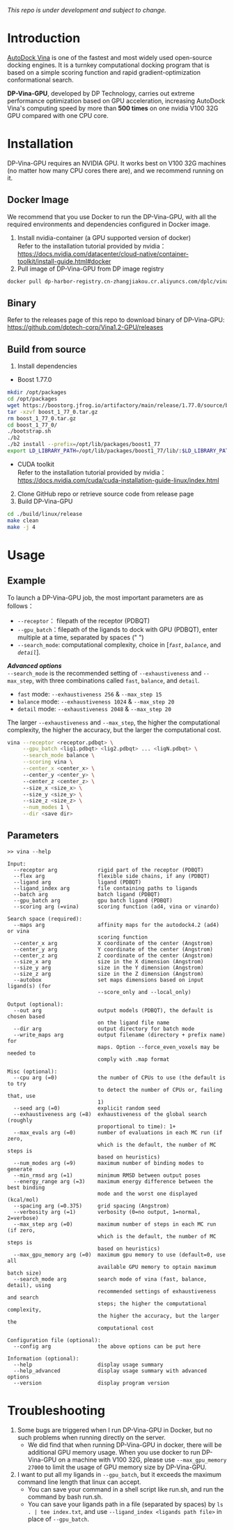 *This repo is under development and subject to change.*

# Introduction
[AutoDock Vina](https://github.com/ccsb-scripps/AutoDock-Vina) is one of the fastest and most widely used open-source docking engines. It is a turnkey computational docking program that is based on a simple scoring function and rapid gradient-optimization conformational search.

**DP-Vina-GPU**, developed by DP Technology, carries out extreme performance optimization based on GPU acceleration, increasing AutoDock Vina's computing speed by more than **500 times** on one nvidia V100 32G GPU compared with one CPU core.

# Installation
DP-Vina-GPU requires an NVIDIA GPU. It works best on V100 32G machines (no matter how many CPU cores there are), and we recommend running on it.

## Docker Image
We recommend that you use Docker to run the DP-Vina-GPU, with all the required environments and dependencies configured in Docker image.
1. Install nvidia-container (a GPU supported version of docker)  
Refer to the installation tutorial provided by nvidia：https://docs.nvidia.com/datacenter/cloud-native/container-toolkit/install-guide.html#docker
2. Pull image of DP-Vina-GPU from DP image registry
```bash
docker pull dp-harbor-registry.cn-zhangjiakou.cr.aliyuncs.com/dplc/vina_gpu:latest
```
## Binary
Refer to the releases page of this repo to download binary of DP-Vina-GPU: https://github.com/dptech-corp/Vina1.2-GPU/releases
## Build from source
1. Install dependencies
- Boost 1.77.0
```bash
mkdir /opt/packages
cd /opt/packages
wget https://boostorg.jfrog.io/artifactory/main/release/1.77.0/source/boost_1_77_0.tar.gz
tar -xzvf boost_1_77_0.tar.gz
rm boost_1_77_0.tar.gz
cd boost_1_77_0/
./bootstrap.sh
./b2
./b2 install --prefix=/opt/lib/packages/boost1_77
export LD_LIBRARY_PATH=/opt/lib/packages/boost1_77/lib/:$LD_LIBRARY_PATH
```
- CUDA toolkit  
Refer to the installation tutorial provided by nvidia：https://docs.nvidia.com/cuda/cuda-installation-guide-linux/index.html
2. Clone GitHub repo or retrieve source code from release page
3. Build DP-Vina-GPU
```bash
cd ./build/linux/release
make clean
make -j 4
```
# Usage
## Example
To launch a DP-Vina-GPU job, the most important parameters are as follows：
- `--receptor`： filepath of the receptor (PDBQT)
- `--gpu_batch`：filepath of the ligands to dock with GPU (PDBQT), enter multiple at a time, separated by spaces (" ")
- `--search_mode`: computational complexity, choice in [*`fast`*, *`balance`*, and *`detail`*].

***Advanced options***  
`--search_mode` is the recommended setting of `--exhaustiveness` and `--max_step`, with three combinations called `fast`, `balance`, and `detail`.  
- `fast` mode: `--exhaustiveness 256` & `--max_step 15`
- `balance` mode: `--exhaustiveness 1024` & `--max_step 20`
- `detail` mode: `--exhaustiveness 2048` & `--max_step 20`  

The larger `--exhaustiveness` and `--max_step`, the higher the computational complexity, the higher the accuracy, but the larger the computational cost.  

```bash
vina --receptor <receptor.pdbqt> \
     --gpu_batch <lig1.pdbqt> <lig2.pdbqt> ... <ligN.pdbqt> \
     --search_mode balance \
     --scoring vina \
     --center_x <center_x> \ 
     --center_y <center_y> \ 
     --center_z <center_z> \      
     --size_x <size_x> \ 
     --size_y <size_y> \ 
     --size_z <size_z> \
     --num_modes 1 \
     --dir <save dir>     
```
## Parameters
```shell
>> vina --help

Input:
  --receptor arg             rigid part of the receptor (PDBQT)
  --flex arg                 flexible side chains, if any (PDBQT)
  --ligand arg               ligand (PDBQT)
  --ligand_index arg         file containing paths to ligands
  --batch arg                batch ligand (PDBQT)
  --gpu_batch arg            gpu batch ligand (PDBQT)
  --scoring arg (=vina)      scoring function (ad4, vina or vinardo)

Search space (required):
  --maps arg                 affinity maps for the autodock4.2 (ad4) or vina 
                             scoring function
  --center_x arg             X coordinate of the center (Angstrom)
  --center_y arg             Y coordinate of the center (Angstrom)
  --center_z arg             Z coordinate of the center (Angstrom)
  --size_x arg               size in the X dimension (Angstrom)
  --size_y arg               size in the Y dimension (Angstrom)
  --size_z arg               size in the Z dimension (Angstrom)
  --autobox                  set maps dimensions based on input ligand(s) (for 
                             --score_only and --local_only)

Output (optional):
  --out arg                  output models (PDBQT), the default is chosen based
                             on the ligand file name
  --dir arg                  output directory for batch mode
  --write_maps arg           output filename (directory + prefix name) for 
                             maps. Option --force_even_voxels may be needed to 
                             comply with .map format

Misc (optional):
  --cpu arg (=0)             the number of CPUs to use (the default is to try 
                             to detect the number of CPUs or, failing that, use
                             1)
  --seed arg (=0)            explicit random seed
  --exhaustiveness arg (=8)  exhaustiveness of the global search (roughly 
                             proportional to time): 1+
  --max_evals arg (=0)       number of evaluations in each MC run (if zero, 
                             which is the default, the number of MC steps is 
                             based on heuristics)
  --num_modes arg (=9)       maximum number of binding modes to generate
  --min_rmsd arg (=1)        minimum RMSD between output poses
  --energy_range arg (=3)    maximum energy difference between the best binding
                             mode and the worst one displayed (kcal/mol)
  --spacing arg (=0.375)     grid spacing (Angstrom)
  --verbosity arg (=1)       verbosity (0=no output, 1=normal, 2=verbose)
  --max_step arg (=0)        maximum number of steps in each MC run (if zero, 
                             which is the default, the number of MC steps is 
                             based on heuristics)
  --max_gpu_memory arg (=0)  maximum gpu memory to use (default=0, use all 
                             available GPU memory to optain maximum batch size)
  --search_mode arg          search mode of vina (fast, balance, detail), using
                             recommended settings of exhaustiveness and search 
                             steps; the higher the computational complexity, 
                             the higher the accuracy, but the larger the 
                             computational cost

Configuration file (optional):
  --config arg               the above options can be put here

Information (optional):
  --help                     display usage summary
  --help_advanced            display usage summary with advanced options
  --version                  display program version
```

# Troubleshooting
1. Some bugs are triggered when I run DP-Vina-GPU in Docker, but no such problems when running directly on the server.
    - We did find that when running DP-Vina-GPU in docker, there will be additional GPU memory usage. When you use docker to run DP-Vina-GPU on a machine with V100 32G, please use `--max_gpu_memory 27000` to limit the usage of GPU memory size by DP-Vina-GPU.
2. I want to put all my ligands in `--gpu_batch`, but it exceeds the maximum command line length that linux can accept.
    - You can save your command in a shell script like run.sh, and run the command by bash run.sh.
    - You can save your ligands path in a file (separated by spaces) by `ls . | tee index.txt`, and use `--ligand_index <ligands path file>` in place of `--gpu_batch`.